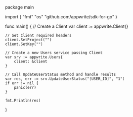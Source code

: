 package main

import (
    "fmt"
    "os"
    "github.com/appwrite/sdk-for-go"
)

func main() {
    // Create a Client
    var client := appwrite.Client{}

    // Set Client required headers
    client.SetProject("")
    client.SetKey("")

    // Create a new Users service passing Client
    var srv := appwrite.Users{
        client: &client
    }

    // Call UpdateUserStatus method and handle results
    var res, err := srv.UpdateUserStatus("[USER_ID]", "1")
    if err != nil {
        panic(err)
    }

    fmt.Println(res)
}